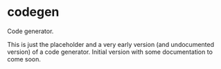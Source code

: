 # codegen

Code generator.

This is just the placeholder and a very early version (and undocumented version) of a code generator.
Initial version with some documentation to come soon.
